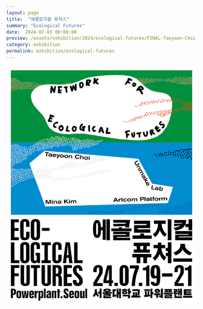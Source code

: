 ```yaml
---
layout: page
title:  "에콜로지컬 퓨쳐스"
summary: "Ecological Futures"
date:  2024-07-03 00:00:00
preview: /assets/exhibition/2024/ecological-futures/FINAL-Taeyoon-Choi-1-crop.jpeg
category: exhibition
permalink: exhibition/ecological-futures
---
```


![Picture 1](/assets/exhibition/2024/ecological-futures/ecological2024.png)
 
 